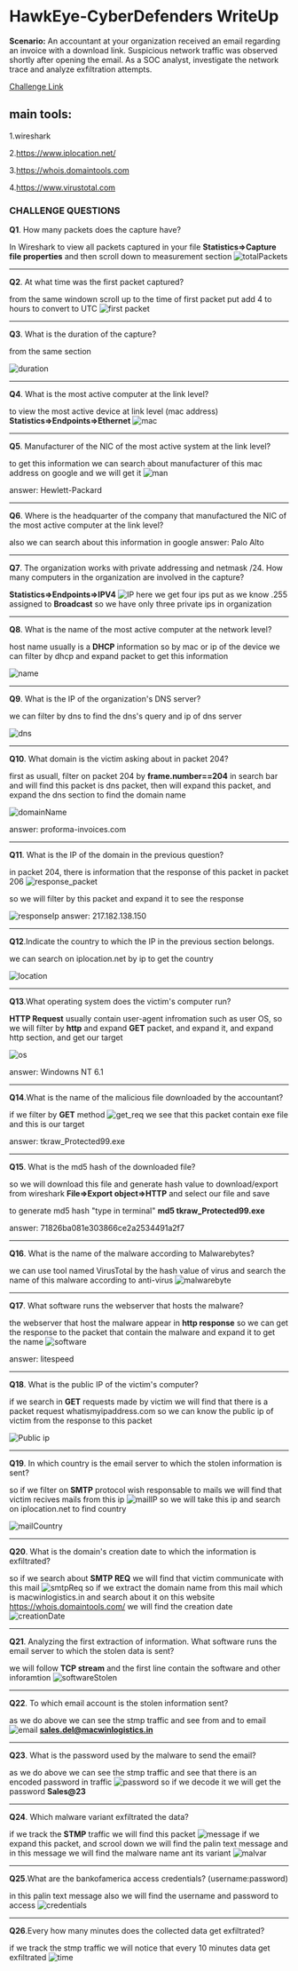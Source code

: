 <h1>HawkEye-CyberDefenders WriteUp</h1> 

**Scenario:**
An accountant at your organization received an email regarding an invoice with a download link. Suspicious network traffic was observed shortly after opening the email. As a SOC analyst, investigate the network trace and analyze exfiltration attempts.

[Challenge Link](https://cyberdefenders.org/blueteam-ctf-challenges/91)

<h2>main tools:</h2>

1.wireshark

2.https://www.iplocation.net/ 

3.https://whois.domaintools.com

4.https://www.virustotal.com
<h3>CHALLENGE QUESTIONS</h3>

**Q1**. How many packets does the capture have?

In Wireshark to view all packets captured in your file **Statistics=>Capture file properties** and then scroll down to measurement section 
![totalPackets](/images/noPackets.png)
___
**Q2**. At what time was the first packet captured?

from the same windown scroll up to the time of first packet put add 4 to hours to convert to UTC
![first packet](/images/timeOfFirstPacket.png)
___
**Q3**. What is the duration of the capture?

from the same section 

![duration](/images/duration.png)
___
**Q4**. What is the most active computer at the link level?

to view the most active device at link level (mac address) **Statistics=>Endpoints=>Ethernet**
![mac](/images/mac.png)
___
**Q5**. Manufacturer of the NIC of the most active system at the link level?

to get this information we can search about manufacturer of this mac address on google and we will get it
![man](/images/man.png)

answer: Hewlett-Packard
___
**Q6**. Where is the headquarter of the company that manufactured the NIC of the most active computer at the link level?

also we can search about this information in google 
answer: Palo Alto
___
**Q7**. The organization works with private addressing and netmask /24. How many computers in the organization are involved in the capture?

**Statistics=>Endpoints=>IPV4**
![IP](/images/PrivateIps.png)
here we get four ips put as we know .255 assigned to **Broadcast** so we have only three private ips in organization
___
**Q8**. What is the name of the most active computer at the network level?

host name usually is a **DHCP** information so by mac or ip of the device we can filter by dhcp and expand packet to get this information

![name](/images/nameOfActive.png)

___
**Q9**. What is the IP of the organization's DNS server?

we can filter by dns to find the dns's query and ip of dns server

![dns](/images/dns.png)
___
**Q10**. What domain is the victim asking about in packet 204?

first as usuall, filter on packet 204 by **frame.number==204** in search bar and will find this packet is dns packet, then will expand this packet, and expand the dns section to find the domain name

![domainName](/images/domainName.png)

answer: proforma-invoices.com
___
**Q11**. What is the IP of the domain in the previous question?

in packet 204, there is information that the response of this packet in packet 206
![response_packet](/images/res.png)

so we will filter by this packet and expand it to see the response 

![responseIp](/images/response.png)
answer: 217.182.138.150
___
**Q12**.Indicate the country to which the IP in the previous section belongs.

we can search on iplocation.net by ip to get the country

![location](/images/ipLocation.png)
___
**Q13**.What operating system does the victim's computer run?

**HTTP Request** usually contain user-agent infromation such as user OS, so we will filter by **http** and expand **GET** packet, and expand it, and expand http section, and get our target

![os](/images/os.png)

answer: Windowns NT 6.1
___
**Q14**.What is the name of the malicious file downloaded by the accountant?

if we filter by **GET** method
![get_req](/images/get_req.png)
we see that this packet contain exe file and this is our target

answer: tkraw_Protected99.exe
___
**Q15**. What is the md5 hash of the downloaded file?

so we will download this file and generate hash value 
to download/export from wireshark **File=>Export object=>HTTP** and select our file and save

to generate md5 hash "type in terminal"
**md5 tkraw_Protected99.exe**

answer: 71826ba081e303866ce2a2534491a2f7 
___
**Q16**. What is the name of the malware according to Malwarebytes?

we can use tool named VirusTotal by the hash value of virus and search the name of this malware according to anti-virus 
![malwarebyte](/images/malwarebyte.png)
___
**Q17**. What software runs the webserver that hosts the malware?

the webserver that host the malware appear in **http response** so we can get the response to the packet that contain the malware and expand it to get the name
![software](/images/software.png)

answer: litespeed
___
**Q18**. What is the public IP of the victim's computer?

if we search in **GET** requests made by victim we will find that there is a packet request
whatismyipaddress.com so we can know the public ip of victim from the response to this packet

![Public ip](/images/publicIp.png)
___
**Q19**. In which country is the email server to which the stolen information is sent?

so if we filter on **SMTP** protocol wish responsable to mails we will find that victim recives mails from this ip 
![mailIP](/images/mailIp.png)
so we will take this ip and search on iplocation.net to find country

![mailCountry](/images/mailCountry.png)
___
**Q20**. What is the domain's creation date to which the information is exfiltrated?

so if we search about **SMTP REQ** we will find that victim communicate with this mail
![smtpReq](/images/smtpReq.png)
so if we extract the domain name from this mail which is macwinlogistics.in and search about it on this website https://whois.domaintools.com/
we will find the creation date
![creationDate](/images/createdDate.png)
___
**Q21**. Analyzing the first extraction of information. What software runs the email server to which the stolen data is sent?

we will follow **TCP stream** and the first line contain the software and other inforamtion
![softwareStolen](/images/softwareStolen.png) 
___
**Q22**. To which email account is the stolen information sent?

as we do above we can see the stmp traffic and see from and to email 
![email](/images/email.png)
**sales.del@macwinlogistics.in**
___
**Q23**. What is the password used by the malware to send the email?

as we do above we can see the stmp traffic and see that there is an encoded password in traffic
![password](/images/password.png)
so if we decode it we will get the password
**Sales@23**
___
**Q24**. Which malware variant exfiltrated the data?

if we track the **STMP** traffic we will find this packet
![message](/images/message.png)
if we expand this packet, and scrool down we will find the palin text message 
and in this message we will find the malware name ant its variant
![malvar](/images/malvar.png)
___
**Q25**.What are the bankofamerica access credentials? (username:password)

in this palin text message also we will find the username and password to access
![credentials](/images/usrPass.png)
___
**Q26**.Every how many minutes does the collected data get exfiltrated?

if we track the stmp traffic we will notice that every 10 minutes data get exfiltrated
![time](/images/minutes.png)





